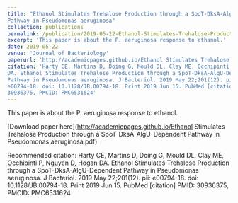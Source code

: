 ```yaml
---
title: "Ethanol Stimulates Trehalose Production through a SpoT-DksA-AlgU-Dependent
Pathway in Pseudomonas aeruginosa"
collection: publications
permalink: /publication/2019-05-22-Ethanol-Stimulates-Trehalose-Production-through-a-SpoT-DksA-AlgU-Dependent-Pathway-in-Pseudomonas-aeruginosa
excerpt: 'This paper is about the P. aeruginosa response to ethanol.'
date: 2019-05-22
venue: 'Journal of Bacteriology'
paperurl: 'http://academicpages.github.io/Ethanol Stimulates Trehalose Production through a SpoT-DksA-AlgU-Dependent Pathway in Pseudomonas aeruginosa.pdf'
citation: 'Harty CE, Martins D, Doing G, Mould DL, Clay ME, Occhipinti P, Nguyen D, Hogan
DA. Ethanol Stimulates Trehalose Production through a SpoT-DksA-AlgU-Dependent
Pathway in Pseudomonas aeruginosa. J Bacteriol. 2019 May 22;201(12). pii:
e00794-18. doi: 10.1128/JB.00794-18. Print 2019 Jun 15. PubMed [citation] PMID:
30936375, PMCID: PMC6531624'
---
```

This paper is about the P. aeruginosa response to ethanol.

[Download paper here](http://academicpages.github.io/Ethanol Stimulates Trehalose Production through a SpoT-DksA-AlgU-Dependent Pathway in Pseudomonas aeruginosa.pdf)

Recommended citation: Harty CE, Martins D, Doing G, Mould DL, Clay ME, Occhipinti P, Nguyen D, Hogan
DA. Ethanol Stimulates Trehalose Production through a SpoT-DksA-AlgU-Dependent
Pathway in Pseudomonas aeruginosa. J Bacteriol. 2019 May 22;201(12). pii:
e00794-18. doi: 10.1128/JB.00794-18. Print 2019 Jun 15. PubMed [citation] PMID:
30936375, PMCID: PMC6531624